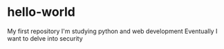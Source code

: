 # hello-world
My first repository
I'm studying python and web development
Eventually I want to delve into security
